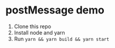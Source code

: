 # postMessage demo

1. Clone this repo
2. Install node and yarn
3. Run `yarn && yarn build && yarn start`
